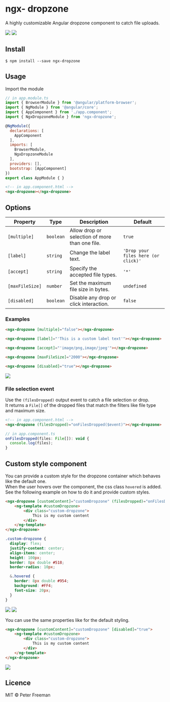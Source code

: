 # ngx- dropzone

A highly customizable Angular dropzone component to catch file uploads.

<img src="https://i.ibb.co/Zd3rJrz/Bildschirmfoto-2019-01-04-um-13-48-35.png">

<img src="https://i.ibb.co/c3YwHgX/Bildschirmfoto-2019-01-04-um-13-49-00.png">

## Install

```
$ npm install --save ngx-dropzone
```

## Usage

Import the module

```js
// in app.module.ts
import { BrowserModule } from '@angular/platform-browser';
import { NgModule } from '@angular/core';
import { AppComponent } from './app.component';
import { NgxDropzoneModule } from 'ngx-dropzone';

@NgModule({
  declarations: [
    AppComponent
  ],
  imports: [
    BrowserModule,
    NgxDropzoneModule
  ],
  providers: [],
  bootstrap: [AppComponent]
})
export class AppModule { }
```

```html
<!-- in app.component.html -->
<ngx-dropzone></ngx-dropzone>
```

## Options

| Property |   Type  | Description | Default  |
|--------------|-------|------------------------------------------------|---------|
| `[multiple]` | `boolean` | Allow drop or selection of more than one file. | `true` |
| `[label]`    | `string`  | Change the label text.   | `'Drop your files here (or click)'` |
| `[accept]`    | `string`  | Specify the accepted file types.   | `'*'` |
| `[maxFileSize]`    | `number`  | Set the maximum file size in bytes.   | `undefined` |
| `[disabled]`    | `boolean`  | Disable any drop or click interaction.   | `false` |

### Examples

```html
<ngx-dropzone [multiple]="false"></ngx-dropzone>
```

```html
<ngx-dropzone [label]="'This is a custom label text'"></ngx-dropzone>
```

```html
<ngx-dropzone [accept]="'image/png,image/jpeg'"></ngx-dropzone>
```

```html
<ngx-dropzone [maxFileSize]="2000"></ngx-dropzone>
```

```html
<ngx-dropzone [disabled]="true"></ngx-dropzone>
```

<img src="https://i.ibb.co/5h5t4Hw/Bildschirmfoto-2019-01-04-um-13-49-24.png">

### File selection event

Use the `(filesDropped)` output event to catch a file selection or drop.\
It returns a `File[]` of the dropped files that match the filters like file type and maximum size.

```html
<!-- in app.component.html -->
<ngx-dropzone (filesDropped)="onFilesDropped($event)"></ngx-dropzone>
```

```js
// in app.component.ts
onFilesDropped(files: File[]): void {
  console.log(files);
}
```

## Custom style component

You can provide a custom style for the dropzone container which behaves like the default one.\
When the user hovers over the component, the css class `hovered` is added.\
See the following example on how to do it and provide custom styles.

```html
<ngx-dropzone [customContent]="customDropzone" (filesDropped)="onFilesDropped($event)">
	<ng-template #customDropzone>
		<div class="custom-dropzone">
			This is my custom content
		</div>
	</ng-template>
</ngx-dropzone>
```

```scss
.custom-dropzone {
  display: flex;
  justify-content: center;
  align-items: center;
  height: 100px;
  border: 8px double #518;
  border-radius: 10px;

  &.hovered {
    border: 8px double #954;
    background: #FF4;
    font-size: 20px;
  }
}
```

<img src="https://i.ibb.co/N3VCtTb/Bildschirmfoto-2019-01-04-um-13-49-45.png">

<img src="https://i.ibb.co/XjGFQmB/Bildschirmfoto-2019-01-04-um-13-49-56.png">


You can use the same properties like for the default styling.

```html
<ngx-dropzone [customContent]="customDropzone" [disabled]="true">
	<ng-template #customDropzone>
		<div class="custom-dropzone">
			This is my custom content
		</div>
	</ng-template>
</ngx-dropzone>
```

<img src="https://i.ibb.co/FBf27g2/Bildschirmfoto-2019-01-04-um-13-50-08.png">


## Licence

MIT © Peter Freeman
